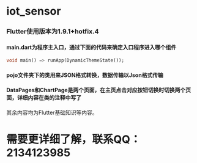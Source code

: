 # iot_sensor

###  Flutter使用版本为1.9.1+hotfix.4

#### main.dart为程序主入口，通过下面的代码来确定入口程序进入哪个组件

```dart
void main() => runApp(DynamicThemeState());
```

#### pojo文件夹下的类用来JSON格式转换，数据传输以Json格式传输

#### DataPages和ChartPage是两个页面，在主页点击对应按钮切换时切换两个页面，详细内容在类的注释中写了

其余内容均为Flutter基础知识等内容。





# 需要更详细了解，联系QQ：2134123985





